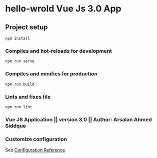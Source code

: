 # hello-wrold Vue Js 3.0 App

## Project setup
```
npm install
```

### Compiles and hot-reloads for development
```
npm run serve
```

### Compiles and minifies for production
```
npm run build
```

### Lints and fixes file
```
npm run lint
```

### Vue JS Application || version 3.0 || Author: Arsalan Ahmed Siddque

### Customize configuration
See [Configuration Reference](https://cli.vuejs.org/config/).
